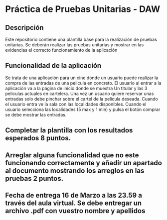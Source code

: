 # Práctica de Pruebas Unitarias - DAW

## Descripción
Este repositorio contiene una plantilla base para la realización de pruebas unitarias. 
Se deberán realizar las pruebas unitarias y mostrar en las evidencias el correcto funcionamiento de la aplicación

## Funcionalidad de la aplicación

Se trata de una aplicación para un cine donde un usuario puede realizar la compra de las entradas de una pelicula en concreto.
El usuario al entrar a la aplicación va a la página de inicio donde se muestra Un titular y las 3 peliculas actuales en cartelera.
Una vez un usuario quiere reservar unas entradas solo debe pinchar sobre el cartel de la pelicula deseada.
Cuando el usuario entra ve la sala con las localidades disponibles.
Cuando el usuario selecciona las localidades (5 max y 1 min) y pulsa el botón comprar se debe mostrar las entradas.


## Completar la plantilla con los resultados esperados 8 puntos.
## Arreglar alguna funcionalidad que no este funcionando correctamente y añadir un apartado al documento mostrando los arreglos en las pruebas 2 puntos.

## Fecha de entrega 16 de Marzo a las 23.59 a través del aula virtual. Se debe entregar un archivo .pdf con vuestro nombre y apellidos

